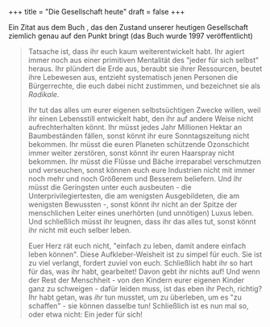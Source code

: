 +++
title = "Die Gesellschaft heute"
draft = false
+++

Ein Zitat aus dem Buch , das den Zustand unserer heutigen Gesellschaft ziemlich genau auf den Punkt bringt (das Buch wurde 1997 veröffentlicht)

> Tatsache ist, dass ihr euch kaum weiterentwickelt habt. Ihr agiert immer noch aus einer primitiven Mentalität des "jeder für sich selbst" heraus. Ihr plündert die Erde aus, beraubt sie ihrer Ressourcen, beutet ihre Lebewesen aus, entzieht systematisch jenen Personen die Bürgerrechte, die euch dabei nicht zustimmen, und bezeichnet sie als _Radikale_.
>
> Ihr tut das alles um eurer eigenen selbstsüchtigen Zwecke willen, weil ihr einen Lebensstill entwickelt habt, den ihr auf andere Weise nicht aufrechterhalten könnt. Ihr müsst jedes Jahr Millionen Hektar an Baumbeständen fällen, sonst könnt ihr eure Sonntagszeitung nicht bekommen. Ihr müsst die euren Planeten schützende Ozonschicht immer weiter zerstören, sonst könnt ihr euren Haarspray nicht bekommen. Ihr müsst die Flüsse und Bäche irreparabel verschmutzen und verseuchen, sonst können euch eure Industrien nicht mit immer noch mehr und noch Größerem und Besserem beliefern. Und ihr müsst die Geringsten unter euch ausbeuten - die Unterprivilegiertesten, die am wenigsten Ausgebildeten, die am wenigsten Bewussten -, sonst könnt ihr nicht an der Spitze der menschlichen Leiter eines unerhörten (und unnötigen) Luxus leben. Und schließlich müsst ihr leugnen, dass ihr das alles tut, sonst könnt ihr nicht mit euch selber leben.
>
> Euer Herz rät euch nicht, "einfach zu leben, damit andere einfach leben können". Diese Aufkleber-Weisheit ist zu simpel für euch. Sie ist zu viel verlangt, fordert zuviel von euch. Schließlich habt ihr so hart für das, was ihr habt, gearbeitet! Davon gebt ihr nichts auf! Und wenn der Rest der Menschheit - von den Kindern eurer eigenen Kinder ganz zu schweigen - dafür leiden muss, ist das eben ihr Pech, richtig? Ihr habt getan, was _ihr_ tun musstet, um zu überleben, um es "zu schaffen" - sie können dasselbe tun! Schließlich ist es nun mal so, oder etwa nicht: Ein jeder für sich!